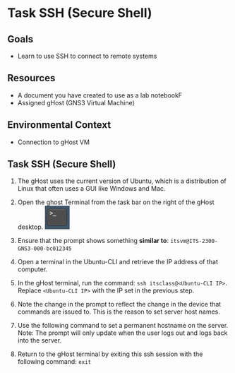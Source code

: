 # Task SSH (Secure Shell)

## Goals
- Learn to use SSH to connect to remote systems

## Resources

- A document you have created to use as a lab notebookF
- Assigned gHost (GNS3 Virtual Machine)

## Environmental Context
- Connection to gHost VM

## Task SSH (Secure Shell)

1. The gHost uses the current version of Ubuntu, which is a distribution of Linux that often uses a GUI like Windows and Mac.

2. Open the ghost Terminal from the task bar on the right of the gHost desktop.
![](./images/image4.png)

3. Ensure that the prompt shows something **similar to**: ``itsvm@ITS-2300-GNS3-000-bc012345``

4. Open a terminal in the Ubuntu-CLI and retrieve the IP address of that computer.

5. In the gHost terminal, run the command: ``ssh itsclass@<Ubuntu-CLI IP>``.  Replace ```<Ubuntu-CLI IP>``` with the IP set in the previous step. 

6. Note the change in the prompt to reflect the change in the device that commands are issued to.  This is the reason to set server host names.

7. Use the following command to set a permanent hostname on the server.  Note: The prompt will only update when the user logs out and logs back into the server.

8. Return to the gHost terminal by exiting this ssh session with the following command: ``exit``
